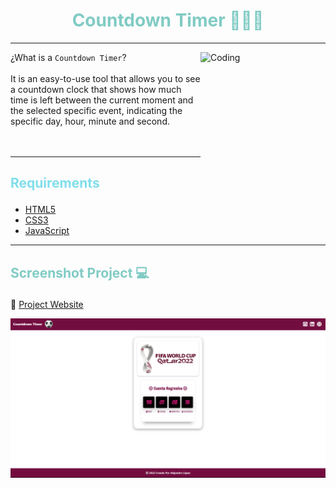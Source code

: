 # <h1 align="center" style="color: #80cbc4;"> Countdown Timer 👨🏻‍💻 </h1> <hr>  

<img align="right" alt="Coding" width="200" height="200" src="https://i.pinimg.com/originals/01/66/c1/0166c1de825da3729cf807e33d1b6df6.gif">

¿What is a `Countdown Timer`? <br> <br>
It is an easy-to-use tool that allows you to see a countdown clock that shows how much time is left between the current moment and the selected specific event, indicating the specific day, hour, minute and second. <br><br><br>
<hr>  

## <p align="left" style="color: #80deea;"> Requirements </p>

- [HTML5](https://developer.mozilla.org/es/docs/Web/HTML) 
- [CSS3](https://developer.mozilla.org/es/docs/Web/CSS)
- [JavaScript](https://developer.mozilla.org/es/docs/Web/JavaScript)

<hr>  

## <p align="left" style="color: #80cbc4;"> Screenshot Project 💻 </p>

🔶 [Project Website](https://alejandro-190107.github.io/Countdown-Timer/)

![Screenshot](assets/img/Screenshot.png)
